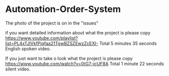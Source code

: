 # Automation-Order-System

The photo of the project is on in the "issues"

if you want detailed information about what the project is please copy https://www.youtube.com/playlist?list=PL4xTJlVkfPjqfaa21TgwBZSZEwzZcEXI-
Total 5 minutes 35 seconds English spoken video.

If you just want to take o look what the project is please copy https://www.youtube.com/watch?v=0tG7-icUF8A
Total 1 minute 22 seconds silent video.
